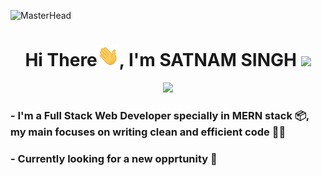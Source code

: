 ![MasterHead](https://www.wingstechsolutions.com/wp-content/uploads/2022/03/full-stack-development.gif)

<h1 align="center">Hi There<img src="https://raw.githubusercontent.com/ABSphreak/ABSphreak/master/gifs/Hi.gif" width="35">, I'm SATNAM SINGH <img src="https://camo.githubusercontent.com/d3359cb00ab0b5ed8f2e1fe3fceb4fbaf3b614340f8c0db99c17b9f50b351770/68747470733a2f2f656d6f6a69732e736c61636b6d6f6a69732e636f6d2f656d6f6a69732f696d616765732f313533313834393433302f343234362f626c6f622d73756e676c61737365732e6769663f31353331383439343330" width="35"/></h1>

<div align="center">
 <img src="https://readme-typing-svg.herokuapp.com?font=Fira+Code&pause=1000&color=F70000&center=true&width=435&lines=FULL+STACK+DEVELOPER" />
</div>

<div width="100%" display="flex">
<h3 align="left">- I'm a Full Stack Web Developer specially in MERN stack 📦, my main focuses on writing clean and efficient code 👨‍💻</h3>
<h3 align="left">- Currently looking for a new opprtunity 🤖</h3>
</div>
<br/>
